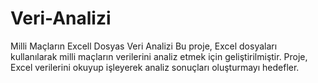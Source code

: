 # Veri-Analizi
Milli Maçların Excell Dosyas Veri Analizi
Bu proje, Excel dosyaları kullanılarak milli maçların verilerini analiz etmek için geliştirilmiştir. Proje, Excel verilerini okuyup işleyerek analiz sonuçları oluşturmayı hedefler.
